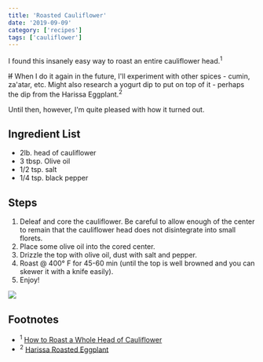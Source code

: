 ```yaml
---
title: 'Roasted Cauliflower'
date: '2019-09-09'
category: ['recipes']
tags: ['cauliflower']
---
```


I found this insanely easy way to roast an entire cauliflower head.<sup>1</sup>

~~If~~ When I do it again in the future, I'll experiment with other spices - cumin, za'atar, etc. Might also research a yogurt dip to put on top of it - perhaps the dip from the Harissa Eggplant.<sup>2</sup>

Until then, however, I'm quite pleased with how it turned out.

## Ingredient List

-   2lb. head of cauliflower
-   3 tbsp. Olive oil
-   1/2 tsp. salt
-   1/4 tsp. black pepper

## Steps

1. Deleaf and core the cauliflower. Be careful to allow enough of the center to remain that the cauliflower head does not disintegrate into small florets.
2. Place some olive oil into the cored center.
3. Drizzle the top with olive oil, dust with salt and pepper.
4. Roast @ 400° F for 45-60 min (until the top is well browned and you can skewer it with a knife easily).
5. Enjoy!

![](./roasted-cauliflower.png)

## Footnotes

-   <sup>1</sup> [How to Roast a Whole Head of Cauliflower](https://cookthestory.com/whole-roasted-cauliflower-guide/)
-   <sup>2</sup> [Harissa Roasted Eggplant](../../2019-08-28/harissa-eggplant/)
